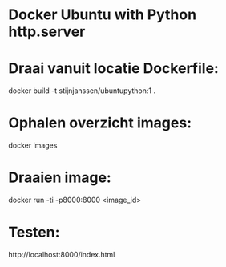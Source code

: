 # Docker Ubuntu with Python http.server

# Draai vanuit locatie Dockerfile:
docker build -t stijnjanssen/ubuntupython:1 .

# Ophalen overzicht images:
docker images

# Draaien image:
docker run -ti -p8000:8000 <image_id>

# Testen:
http://localhost:8000/index.html